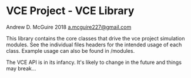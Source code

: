 # VCE Project - VCE Library

Andrew D. McGuire 2018
a.mcguire227@gmail.com

This library contains the core classes that drive the vce project
simulation modules. See the individual files headers for the intended
usage of each class. Example usage can also be found in /modules.

The VCE API is in its infancy. It's likely to change in the future and
things may break...
